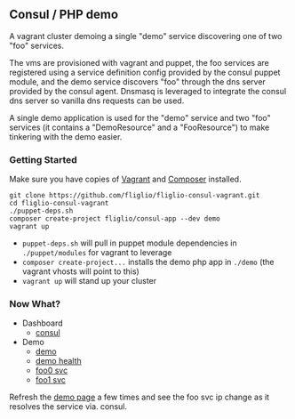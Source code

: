 ## Consul / PHP demo

A vagrant cluster demoing a single "demo" service discovering one of two "foo" services. 

The vms are provisioned with vagrant and puppet, the foo services are registered using a service definition config provided by the consul puppet module, and the demo service discovers "foo" through the dns server provided by the consul agent. Dnsmasq is leveraged to integrate the consul dns server so vanilla dns requests can be used.

A single demo application is used for the "demo" service and two "foo" services (it contains a "DemoResource" and a "FooResource") to make tinkering with the demo easier. 

### Getting Started
Make sure you have copies of [Vagrant](https://www.vagrantup.com/downloads.html) and [Composer](https://getcomposer.org/download/) installed.

	git clone https://github.com/fliglio/fliglio-consul-vagrant.git
	cd fliglio-consul-vagrant
	./puppet-deps.sh
	composer create-project fliglio/consul-app --dev demo
	vagrant up


- `puppet-deps.sh` will pull in puppet module dependencies in `./puppet/modules` for vagrant to leverage
- `composer create-project...` installs the demo php app in `./demo` (the vagrant vhosts will point to this)
- `vagrant up` will stand up your cluster

### Now What?
- Dashboard
	- [consul](http://172.20.20.11:8500/ui/#/dc1/services)
- Demo
	- [demo](http://172.20.20.20:8080/demo)
	- [demo health](http://172.20.20.20:8080/api/health)
	- [foo0 svc](http://172.20.20.21:8080/foo)
	- [foo1 svc](http://172.20.20.22:8080/foo)

Refresh the [demo page](http://172.20.20.20:8080/demo) a few times and see the foo svc ip change as it resolves the service via. consul.
